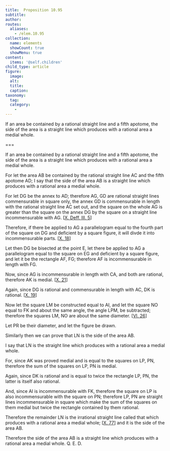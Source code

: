 ```yaml
---
title:  Proposition 10.95
subtitle: 
author:
routes:
  aliases:
    - /elem.10.95
collection:
  name: elements
  showCount: true
  showMenu: true
content:
  items: '@self.children'
child_type: article
figure:
  image:
  alt:
  title:
  caption:
taxonomy:
  tag:
  category:
    - 
---
```


<p>
       <hi rend="ital">If an area be contained by a rational straight line and a fifth apotome, the <quote>side</quote>
 of the area is a straight line which produces with a rational area a medial whole.</hi>
      </p>

===

<p>
       <span class="ital">If an area be contained by a rational straight line and a fifth apotome, the <quote>side</quote>
 of the area is a straight line which produces with a rational area a medial whole.</span>
      </p>

<p>For let the area <span class="ital">AB</span> be contained by the rational straight line <span class="ital">AC</span> and the fifth apotome <span class="ital">AD</span>; I say that the <quote>side</quote>
 of the area <span class="ital">AB</span> is a straight line which produces with a rational area a medial whole. </p>

<p>For let <span class="ital">DG</span> be the annex to <span class="ital">AD</span>; therefore <span class="ital">AG</span>, <span class="ital">GD</span> are rational straight lines commensurable in square only,  the annex <span class="ital">GD</span> is commensurable in length with the rational straight line <span class="ital">AC</span> set out, and the square on the whole <span class="ital">AG</span> is greater than the square <pb n="207"/>on the annex <span class="ital">DG</span> by the square on a straight line incommensurable with <span class="ital">AG</span>. [<a href="/elem.10.def.3.5">X. Deff. III. 5</a>] </p>

<p>Therefore, if there be applied to <span class="ital">AG</span> a parallelogram equal to the fourth part of the square on <span class="ital">DG</span> and deficient by a square figure, it will divde it into incommensurable parts. [<a href="/elem.10.18">X. 18</a>] </p>

<p>Let then <span class="ital">DG</span> be bisected at the point <span class="ital">E</span>, let there be applied to <span class="ital">AG</span> a parallelogram equal to the square on <span class="ital">EG</span> and deficient by a square figure, and let it be the rectangle <span class="ital">AF</span>, <span class="ital">FG</span>; therefore <span class="ital">AF</span> is incommensurable in length with <span class="ital">FG</span>. </p>

<p>Now, since <span class="ital">AG</span> is incommensurable in length with <span class="ital">CA</span>, and both are rational, therefore <span class="ital">AK</span> is medial. [<a href="/elem.10.21">X. 21</a>] </p>

<p>Again, since <span class="ital">DG</span> is rational and commensurable in length with <span class="ital">AC</span>, <span class="ital">DK</span> is rational. [<a href="/elem.10.19">X. 19</a>] </p>

<p>Now let the square <span class="ital">LM</span> be constructed equal to <span class="ital">AI</span>, and let the square <span class="ital">NO</span> equal to <span class="ital">FK</span> and about the same angle, the angle <span class="ital">LPM</span>, be subtracted; therefore the squares <span class="ital">LM</span>, <span class="ital">NO</span> are about the same diameter. [<a href="/elem.6.26">VI. 26</a>] </p>

<p>Let <span class="ital">PR</span> be their diameter, and let the figure be drawn. </p>

<p>Similarly then we can prove that <span class="ital">LN</span> is the <quote>side</quote>
 of the area <span class="ital">AB</span>. </p>

<p>I say that <span class="ital">LN</span> is the straight line which produces with a rational area a medial whole. </p>

<p>For, since <span class="ital">AK</span> was proved medial and is equal to the squares on <span class="ital">LP</span>, <span class="ital">PN</span>, therefore the sum of the squares on <span class="ital">LP</span>, <span class="ital">PN</span> is medial. </p>

<p>Again, since <span class="ital">DK</span> is rational and is equal to twice the rectangle <span class="ital">LP</span>, <span class="ital">PN</span>, the latter is itself also rational. </p>

<p>And, since <span class="ital">AI</span> is incommensurable with <span class="ital">FK</span>, therefore the square on <span class="ital">LP</span> is also incommensurable with the square on <span class="ital">PN</span>; therefore <span class="ital">LP</span>, <span class="ital">PN</span> are straight lines incommensurable in <pb n="208"/>square which make the sum of the squares on them medial but twice the rectangle contained by them rational. </p>

<p>Therefore the remainder <span class="ital">LN</span> is the irrational straight line called that which produces with a rational area a medial whole; [<a href="/elem.10.77">X. 77</a>] and it is the <quote>side</quote>
 of the area <span class="ital">AB</span>. </p>

<p>Therefore the <quote>side</quote>
 of the area <span class="ital">AB</span> is a straight line which produces with a rational area a medial whole. Q. E. D.</p>
